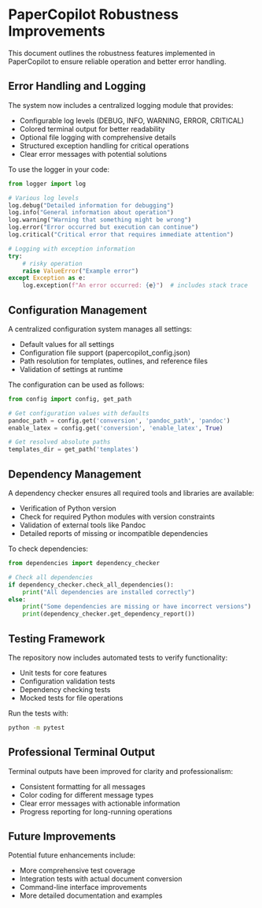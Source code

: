 # PaperCopilot Robustness Improvements

This document outlines the robustness features implemented in PaperCopilot to ensure reliable operation and better error handling.

## Error Handling and Logging

The system now includes a centralized logging module that provides:

- Configurable log levels (DEBUG, INFO, WARNING, ERROR, CRITICAL)
- Colored terminal output for better readability
- Optional file logging with comprehensive details
- Structured exception handling for critical operations
- Clear error messages with potential solutions

To use the logger in your code:

```python
from logger import log

# Various log levels
log.debug("Detailed information for debugging")
log.info("General information about operation")
log.warning("Warning that something might be wrong")
log.error("Error occurred but execution can continue")
log.critical("Critical error that requires immediate attention")

# Logging with exception information
try:
    # risky operation
    raise ValueError("Example error")
except Exception as e:
    log.exception(f"An error occurred: {e}")  # includes stack trace
```

## Configuration Management

A centralized configuration system manages all settings:

- Default values for all settings
- Configuration file support (papercopilot_config.json)
- Path resolution for templates, outlines, and reference files
- Validation of settings at runtime

The configuration can be used as follows:

```python
from config import config, get_path

# Get configuration values with defaults
pandoc_path = config.get('conversion', 'pandoc_path', 'pandoc')
enable_latex = config.get('conversion', 'enable_latex', True)

# Get resolved absolute paths
templates_dir = get_path('templates')
```

## Dependency Management

A dependency checker ensures all required tools and libraries are available:

- Verification of Python version
- Check for required Python modules with version constraints
- Validation of external tools like Pandoc
- Detailed reports of missing or incompatible dependencies

To check dependencies:

```python
from dependencies import dependency_checker

# Check all dependencies
if dependency_checker.check_all_dependencies():
    print("All dependencies are installed correctly")
else:
    print("Some dependencies are missing or have incorrect versions")
    print(dependency_checker.get_dependency_report())
```

## Testing Framework

The repository now includes automated tests to verify functionality:

- Unit tests for core features
- Configuration validation tests
- Dependency checking tests
- Mocked tests for file operations

Run the tests with:

```bash
python -m pytest
```

## Professional Terminal Output

Terminal outputs have been improved for clarity and professionalism:

- Consistent formatting for all messages
- Color coding for different message types
- Clear error messages with actionable information
- Progress reporting for long-running operations

## Future Improvements

Potential future enhancements include:

- More comprehensive test coverage
- Integration tests with actual document conversion
- Command-line interface improvements
- More detailed documentation and examples